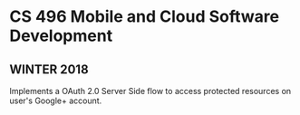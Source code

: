 # <b>CS 496 Mobile and Cloud Software Development</b>
## WINTER 2018 <br>
Implements a OAuth 2.0 Server Side flow to access protected resources on user's Google+ account.

